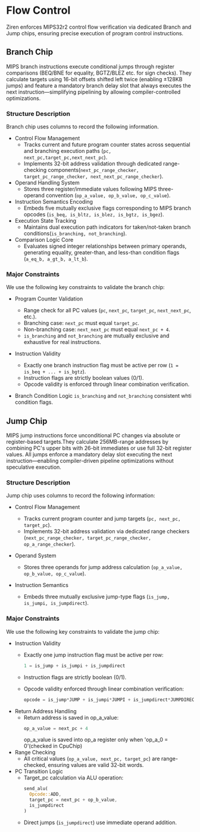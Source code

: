 # Flow Control

Ziren enforces MIPS32r2 control flow verification via dedicated Branch and Jump chips, ensuring precise execution of program control instructions.

 ## Branch Chip

MIPS branch instructions execute conditional jumps through register comparisons (BEQ/BNE for equality, BGTZ/BLEZ etc. for sign checks). They calculate targets using 16-bit offsets shifted left twice (enabling ±128KB jumps) and feature a mandatory branch delay slot that always executes the next instruction—simplifying pipelining by allowing compiler-controlled optimizations.

### Structure Description
Branch chip uses columns to record the following information.
- ​Control Flow Management​​
  - Tracks current and future program counter states across sequential and branching execution paths (`pc, next_pc,target_pc,next_next_pc`).
  - Implements 32-bit address validation through dedicated range-checking components(`next_pc_range_checker, target_pc_range_checker, next_next_pc_range_checker`).
- ​Operand Handling System​​
  - Stores three register/immediate values following MIPS three-operand convention (`op_a_value, op_b_value, op_c_value`).
- ​​Instruction Semantics Encoding
  - Embeds five mutually exclusive flags corresponding to MIPS branch opcodes (`is_beq, is_bltz, is_blez, is_bgtz, is_bgez`).
- ​Execution State Tracking​​
  - Maintains dual execution path indicators for taken/not-taken branch conditions(`is_branching, not_branching`).
- ​Comparison Logic Core​​
  - Evaluates signed integer relationships between primary operands, generating equality, greater-than, and less-than condition flags (`a_eq_b, a_gt_b, a_lt_b`).

### Major Constraints

We use the following key constraints to validate the branch chip:

- Program Counter Validation

  - Range check for all PC values (`pc`, `next_pc`, `target_pc`, `next_next_pc`, etc.).
  - Branching case: `next_pc` must equal `target_pc`.
  - Non-branching case: `next_next_pc` must equal `next_pc + 4`.
  - `is_branching` and `not_branching` are mutually exclusive and exhaustive for real instructions.

- Instruction Validity
  - Exactly one branch instruction flag must be active per row (`1 = is_beq + ... + is_bgtz`).
  - Instruction flags are strictly boolean values (0/1).
  - Opcode validity is enforced through linear combination verification.

- Branch Condition Logic
  `is_branching` and `not_branching` consistent whti condition flags.

## Jump Chip

MIPS jump instructions force unconditional PC changes via absolute or register-based targets.They calculate 256MB-range addresses by combining PC's upper bits with 26-bit immediates or use full 32-bit register values. All jumps enforce a ​mandatory delay slot executing the next instruction—enabling compiler-driven pipeline optimizations without speculative execution.

### Structure Description
Jump chip uses columns to record the following information:

- ​Control Flow Management​​

  - Tracks current program counter and jump targets (`pc, next_pc, target_pc`).
  - Implements 32-bit address validation via dedicated range checkers (`next_pc_range_checker, target_pc_range_checker, op_a_range_checker`).
- ​​Operand System​​
  - Stores three operands for jump address calculation (`op_a_value, op_b_value, op_c_value`).
- ​​Instruction Semantics​​
  - Embeds three mutually exclusive jump-type flags (`is_jump, is_jumpi, is_jumpdirect`).

### Major Constraints

We use the following key constraints to validate the jump chip:

- Instruction Validity
  - Exactly one jump instruction flag must be active per row:

    ```rust
    1 = is_jump + is_jumpi + is_jumpdirect
    ```
  - Instruction flags are strictly boolean (0/1).
  - Opcode validity enforced through linear combination verification:
    ```rust
    opcode = is_jump*JUMP + is_jumpi*JUMPI + is_jumpdirect*JUMPDIRECT
    ```
- Return Address Handling
  - Return address is saved in op_a_value:
    ```rust
    op_a_value = next_pc + 4
    ```
    op_a_value is saved into op_a register only when 'op_a_0 = 0'(checked in CpuChip)
- Range Checking
  - All critical values (`op_a_value, next_pc, target_pc`) are range-checked, ensuring values are valid 32-bit words.
- PC Transition Logic
  - Target_pc calculation via ALU operation:
    ```rust
    send_alu(
      Opcode::ADD,
      target_pc = next_pc + op_b_value, 
      is_jumpdirect
    )
    ```
  - Direct jumps (`is_jumpdirect`) use immediate operand addition.

